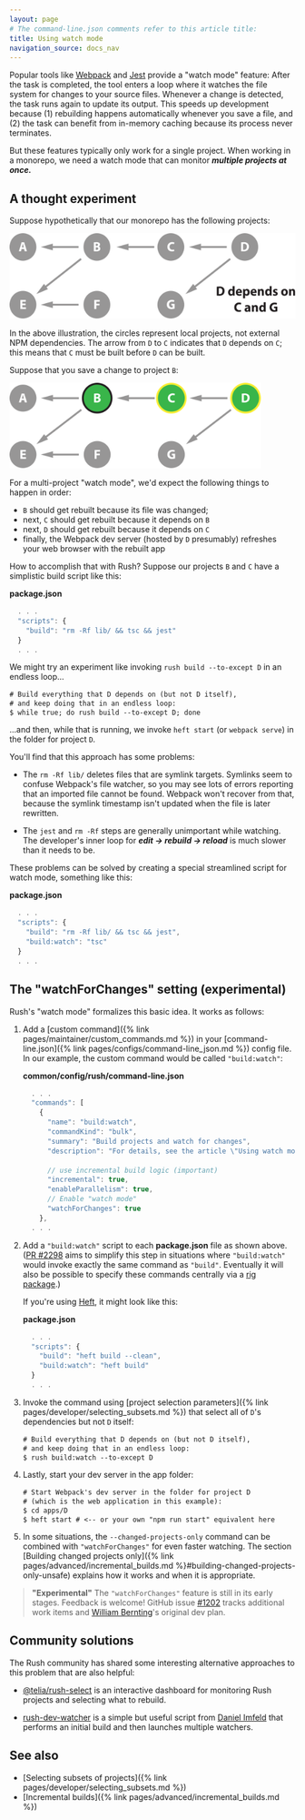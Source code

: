 ```yaml
---
layout: page
# The command-line.json comments refer to this article title:
title: Using watch mode
navigation_source: docs_nav
---
```


Popular tools like [Webpack](https://webpack.js.org/configuration/watch/) and [Jest](https://jestjs.io/docs/en/cli.html)
provide a "watch mode" feature:  After the task is completed, the tool enters a loop where it watches the file system
for changes to your source files.  Whenever a change is detected, the task runs again to update its output.
This speeds up development because (1) rebuilding happens automatically whenever you save a file, and (2) the task
can benefit from in-memory caching because its process never terminates.

But these features typically only work for a single project.  When working in a monorepo, we need a watch mode
that can monitor ***multiple projects at once.***


## A thought experiment

Suppose hypothetically that our monorepo has the following projects:

<img src="/images/docs/selection-intro.svg" alt="a sample monorepo" style="height: 150px;" />

In the above illustration, the circles represent local projects, not external NPM dependencies.
The arrow from `D` to `C` indicates that `D` depends on `C`; this means that `C` must be built before
`D` can be built.

Suppose that you save a change to project `B`:

<img src="/images/docs/selection-impact.svg" alt="rush build --impacted-by B" style="height: 150px;" />

For a multi-project "watch mode", we'd expect the following things to happen in order:

- `B` should get rebuilt because its file was changed;
- next, `C` should get rebuilt because it depends on `B`
- next, `D` should get rebuilt because it depends on `C`
- finally, the Webpack dev server (hosted by `D` presumably) refreshes your web browser with the rebuilt app

How to accomplish that with Rush?  Suppose our projects `B` and `C` have a simplistic build script like this:

**package.json**
```js
  . . .
  "scripts": {
    "build": "rm -Rf lib/ && tsc && jest"
  }
  . . .
```

We might try an experiment like invoking `rush build --to-except D` in an endless loop...

```shell
# Build everything that D depends on (but not D itself),
# and keep doing that in an endless loop:
$ while true; do rush build --to-except D; done
```

...and then, while that is running, we invoke `heft start` (or `webpack serve`) in the folder for project `D`.

You'll find that this approach has some problems:

- The `rm -Rf lib/` deletes files that are symlink targets. Symlinks seem to confuse Webpack's file watcher, so
  you may see lots of errors reporting that an imported file cannot be found.  Webpack won't recover from that,
  because the symlink timestamp isn't updated when the file is later rewritten.

- The `jest` and `rm -Rf` steps are generally unimportant while watching.  The developer's inner loop for
  ***edit -> rebuild -> reload*** is much slower than it needs to be.

These problems can be solved by creating a special streamlined script for watch mode, something like this:

**package.json**
```js
  . . .
  "scripts": {
    "build": "rm -Rf lib/ && tsc && jest",
    "build:watch": "tsc"
  }
  . . .
```

## The "watchForChanges" setting (experimental)

Rush's "watch mode" formalizes this basic idea.  It works as follows:

1. Add a [custom command]({% link pages/maintainer/custom_commands.md %}) in
   your [command-line.json]({% link pages/configs/command-line_json.md %}) config file.
   In our example, the custom command would be called `"build:watch"`:

   **common/config/rush/command-line.json**
   ```js
     . . .
     "commands": [
       {
         "name": "build:watch",
         "commandKind": "bulk",
         "summary": "Build projects and watch for changes",
         "description": "For details, see the article \"Using watch mode\" on the Rush website: https://rushjs.io/",

         // use incremental build logic (important)
         "incremental": true,
         "enableParallelism": true,
         // Enable "watch mode"
         "watchForChanges": true
       },
     . . .
   ```

2. Add a `"build:watch"` script to each **package.json** file as shown above.
   ([PR #2298](https://github.com/microsoft/rushstack/pull/2298) aims to simplify this step
   in situations where `"build:watch"` would invoke exactly the same command as `"build"`.
   Eventually it will also be possible to specify these commands centrally via
   a [rig package](https://rushstack.io/pages/heft/rig_packages/).)

   If you're using [Heft](https://rushstack.io/pages/heft/overview/), it might look like this:

   **package.json**
   ```js
     . . .
     "scripts": {
       "build": "heft build --clean",
       "build:watch": "heft build"
     }
     . . .
   ```

3. Invoke the command using [project selection parameters]({% link pages/developer/selecting_subsets.md %}) that
   select all of `D`'s dependencies but not `D` itself:

   ```shell
   # Build everything that D depends on (but not D itself),
   # and keep doing that in an endless loop:
   $ rush build:watch --to-except D
   ```

4. Lastly, start your dev server in the app folder:

   ```shell
   # Start Webpack's dev server in the folder for project D
   # (which is the web application in this example):
   $ cd apps/D
   $ heft start # <-- or your own "npm run start" equivalent here
   ```

5. In some situations, the `--changed-projects-only` command can be combined
   with `"watchForChanges"` for even faster watching.  The section
   [Building changed projects only]({% link pages/advanced/incremental_builds.md %}#building-changed-projects-only-unsafe)
   explains how it works and when it is appropriate.


> **"Experimental"** The `"watchForChanges"` feature is still in its early stages.  Feedback is welcome!
> GitHub issue [#1202](https://github.com/microsoft/rushstack/issues/1202)
> tracks additional work items and [William Bernting](https://github.com/wbern)'s original dev plan.


## Community solutions

The Rush community has shared some interesting alternative approaches to this problem that are also
helpful:

- [@telia/rush-select](https://www.npmjs.com/package/@telia/rush-select) is an interactive dashboard
  for monitoring Rush projects and selecting what to rebuild.

- [rush-dev-watcher](https://github.com/dimfeld/rush-dev-watcher) is a simple but useful script from
  [Daniel Imfeld](https://github.com/dimfeld) that performs an initial build and then launches multiple watchers.


## See also

- [Selecting subsets of projects]({% link pages/developer/selecting_subsets.md %})
- [Incremental builds]({% link pages/advanced/incremental_builds.md %})
